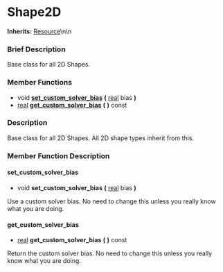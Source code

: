 #  Shape2D  
**Inherits:** [Resource](class_resource)\\n\\n
###  Brief Description  
Base class for all 2D Shapes.

###  Member Functions 
  * void  **[set_custom_solver_bias](#set_custom_solver_bias)**  **(** [real](class_real) bias  **)**
  * [real](class_real)  **[get_custom_solver_bias](#get_custom_solver_bias)**  **(** **)** const

###  Description  
Base class for all 2D Shapes. All 2D shape types inherit from this.

###  Member Function Description  

#### <a name="set_custom_solver_bias">set_custom_solver_bias</a>
  * void  **set_custom_solver_bias**  **(** [real](class_real) bias  **)**

Use a custom solver bias. No need to change this unless you really know what you are doing.

#### <a name="get_custom_solver_bias">get_custom_solver_bias</a>
  * [real](class_real)  **get_custom_solver_bias**  **(** **)** const

Return the custom solver bias. No need to change this unless you really know what you are doing.
